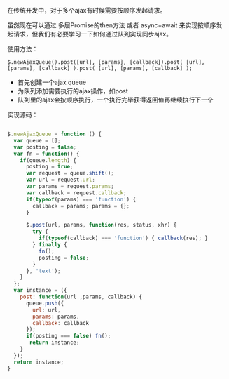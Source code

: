 在传统开发中，对于多个ajax有时候需要按顺序发起请求。

虽然现在可以通过 多层Promise的then方法 或者 async+await 来实现按顺序发起请求，但我们有必要学习一下如何通过队列实现同步ajax。

使用方法：

```
$.newAjaxQueue().post([url], [params], [callback]).post( [url], [params], [callback] ).post( [url], [params], [callback] );
```

- 首先创建一个ajax queue
- 为队列添加需要执行的ajax操作，如post
- 队列里的ajax会按顺序执行，一个执行完毕获得返回值再继续执行下一个


实现源码：

```javascript

$.newAjaxQueue = function () {
  var queue = [];
  var posting = false;
  var fn = function() {
    if(queue.length) {
      posting = true;
      var request = queue.shift();
      var url = request.url;
      var params = request.params;
      var callback = request.callback;
      if(typeof(params) === 'function') { 
        callback = params; params = {}; 
      }

      $.post(url, params, function(res, status, xhr) {
        try {
          if(typeof(callback) === 'function') { callback(res); }
        } finally {
          fn();
          posting = false;
        }
      }, 'text');
    }
  };
  var instance = ({
    post: function(url ,params, callback) {
      queue.push({
        url: url, 
        params: params,
        callback: callback
      });
      if(posting === false) fn();
       return instance;
    }
  });
  return instance;
}

```
